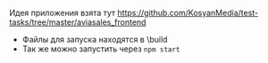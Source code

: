 Идея приложения взята тут https://github.com/KosyanMedia/test-tasks/tree/master/aviasales_frontend
- Файлы для запуска находятся в \build
- Так же можно запустить через `npm start`
